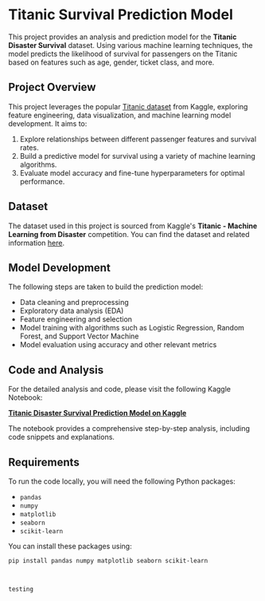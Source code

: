 # Titanic Survival Prediction Model

This project provides an analysis and prediction model for the **Titanic Disaster Survival** dataset. Using various machine learning techniques, the model predicts the likelihood of survival for passengers on the Titanic based on features such as age, gender, ticket class, and more.

## Project Overview

This project leverages the popular [Titanic dataset](https://www.kaggle.com/c/titanic) from Kaggle, exploring feature engineering, data visualization, and machine learning model development. It aims to:
1. Explore relationships between different passenger features and survival rates.
2. Build a predictive model for survival using a variety of machine learning algorithms.
3. Evaluate model accuracy and fine-tune hyperparameters for optimal performance.

## Dataset

The dataset used in this project is sourced from Kaggle's **Titanic - Machine Learning from Disaster** competition. You can find the dataset and related information [here](https://www.kaggle.com/c/titanic).

## Model Development

The following steps are taken to build the prediction model:
- Data cleaning and preprocessing
- Exploratory data analysis (EDA)
- Feature engineering and selection
- Model training with algorithms such as Logistic Regression, Random Forest, and Support Vector Machine
- Model evaluation using accuracy and other relevant metrics

## Code and Analysis

For the detailed analysis and code, please visit the following Kaggle Notebook:

**[Titanic Disaster Survival Prediction Model on Kaggle](https://www.kaggle.com/code/khanzala/titanic-disaster-s-survival-prediction-model)**

The notebook provides a comprehensive step-by-step analysis, including code snippets and explanations.

## Requirements

To run the code locally, you will need the following Python packages:
- `pandas`
- `numpy`
- `matplotlib`
- `seaborn`
- `scikit-learn`

You can install these packages using:
```bash
pip install pandas numpy matplotlib seaborn scikit-learn



testing